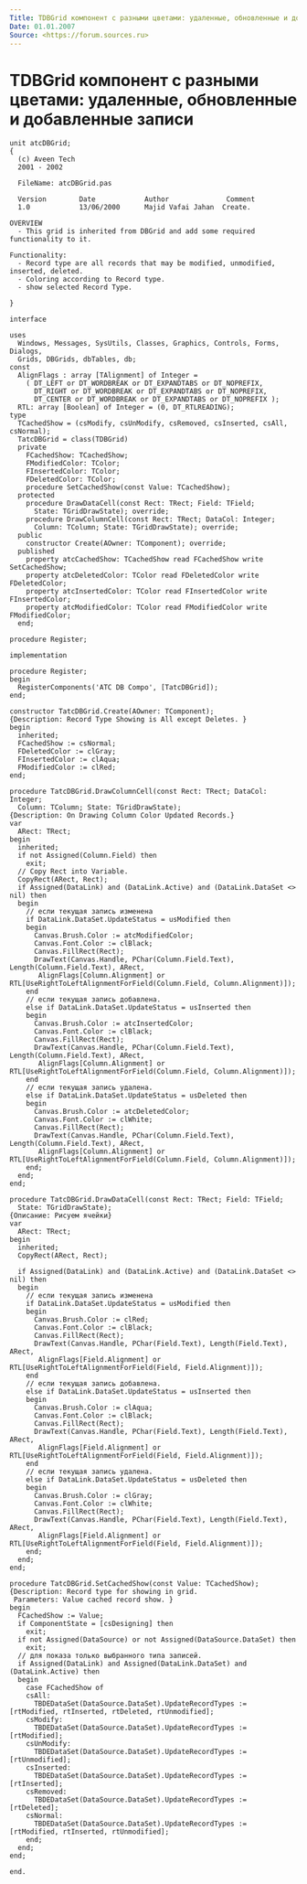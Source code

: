 ```yaml
---
Title: TDBGrid компонент c разными цветами: удаленные, обновленные и добавленные записи
Date: 01.01.2007
Source: <https://forum.sources.ru>
---
```



TDBGrid компонент c разными цветами: удаленные, обновленные и добавленные записи
================================================================================

    unit atcDBGrid; 
    { 
      (c) Aveen Tech 
      2001 - 2002 
     
      FileName: atcDBGrid.pas 
     
      Version        Date            Author              Comment 
      1.0            13/06/2000      Majid Vafai Jahan  Create. 
     
    OVERVIEW 
      - This grid is inherited from DBGrid and add some required functionality to it. 
     
    Functionality: 
      - Record type are all records that may be modified, unmodified, inserted, deleted. 
      - Coloring according to Record type. 
      - show selected Record Type. 
     
    } 
     
    interface 
     
    uses 
      Windows, Messages, SysUtils, Classes, Graphics, Controls, Forms, Dialogs, 
      Grids, DBGrids, dbTables, db; 
    const 
      AlignFlags : array [TAlignment] of Integer = 
        ( DT_LEFT or DT_WORDBREAK or DT_EXPANDTABS or DT_NOPREFIX, 
          DT_RIGHT or DT_WORDBREAK or DT_EXPANDTABS or DT_NOPREFIX, 
          DT_CENTER or DT_WORDBREAK or DT_EXPANDTABS or DT_NOPREFIX ); 
      RTL: array [Boolean] of Integer = (0, DT_RTLREADING); 
    type 
      TCachedShow = (csModify, csUnModify, csRemoved, csInserted, csAll, csNormal); 
      TatcDBGrid = class(TDBGrid) 
      private 
        FCachedShow: TCachedShow; 
        FModifiedColor: TColor; 
        FInsertedColor: TColor; 
        FDeletedColor: TColor; 
        procedure SetCachedShow(const Value: TCachedShow); 
      protected 
        procedure DrawDataCell(const Rect: TRect; Field: TField; 
          State: TGridDrawState); override; 
        procedure DrawColumnCell(const Rect: TRect; DataCol: Integer; 
          Column: TColumn; State: TGridDrawState); override; 
      public 
        constructor Create(AOwner: TComponent); override; 
      published 
        property atcCachedShow: TCachedShow read FCachedShow write SetCachedShow; 
        property atcDeletedColor: TColor read FDeletedColor write FDeletedColor; 
        property atcInsertedColor: TColor read FInsertedColor write FInsertedColor; 
        property atcModifiedColor: TColor read FModifiedColor write FModifiedColor; 
      end; 
     
    procedure Register; 
     
    implementation 
     
    procedure Register; 
    begin 
      RegisterComponents('ATC DB Compo', [TatcDBGrid]); 
    end; 
     
    constructor TatcDBGrid.Create(AOwner: TComponent); 
    {Description: Record Type Showing is All except Deletes. }
    begin 
      inherited; 
      FCachedShow := csNormal; 
      FDeletedColor := clGray; 
      FInsertedColor := clAqua; 
      FModifiedColor := clRed; 
    end; 
     
    procedure TatcDBGrid.DrawColumnCell(const Rect: TRect; DataCol: Integer; 
      Column: TColumn; State: TGridDrawState); 
    {Description: On Drawing Column Color Updated Records.}
    var 
      ARect: TRect; 
    begin 
      inherited; 
      if not Assigned(Column.Field) then 
        exit; 
      // Copy Rect into Variable. 
      CopyRect(ARect, Rect); 
      if Assigned(DataLink) and (DataLink.Active) and (DataLink.DataSet <> nil) then 
      begin 
        // если текущая запись изменена
        if DataLink.DataSet.UpdateStatus = usModified then 
        begin 
          Canvas.Brush.Color := atcModifiedColor; 
          Canvas.Font.Color := clBlack; 
          Canvas.FillRect(Rect); 
          DrawText(Canvas.Handle, PChar(Column.Field.Text), Length(Column.Field.Text), ARect, 
           AlignFlags[Column.Alignment] or RTL[UseRightToLeftAlignmentForField(Column.Field, Column.Alignment)]); 
        end 
        // если текущая запись добавлена.
        else if DataLink.DataSet.UpdateStatus = usInserted then 
        begin 
          Canvas.Brush.Color := atcInsertedColor; 
          Canvas.Font.Color := clBlack; 
          Canvas.FillRect(Rect); 
          DrawText(Canvas.Handle, PChar(Column.Field.Text), Length(Column.Field.Text), ARect, 
           AlignFlags[Column.Alignment] or RTL[UseRightToLeftAlignmentForField(Column.Field, Column.Alignment)]); 
        end 
        // если текущая запись удалена.
        else if DataLink.DataSet.UpdateStatus = usDeleted then 
        begin 
          Canvas.Brush.Color := atcDeletedColor; 
          Canvas.Font.Color := clWhite; 
          Canvas.FillRect(Rect); 
          DrawText(Canvas.Handle, PChar(Column.Field.Text), Length(Column.Field.Text), ARect, 
           AlignFlags[Column.Alignment] or RTL[UseRightToLeftAlignmentForField(Column.Field, Column.Alignment)]); 
        end; 
      end; 
    end; 
     
    procedure TatcDBGrid.DrawDataCell(const Rect: TRect; Field: TField; 
      State: TGridDrawState); 
    {Описание: Рисуем ячейки}
    var 
      ARect: TRect; 
    begin 
      inherited; 
      CopyRect(ARect, Rect); 
     
      if Assigned(DataLink) and (DataLink.Active) and (DataLink.DataSet <> nil) then 
      begin 
        // если текущая запись изменена
        if DataLink.DataSet.UpdateStatus = usModified then 
        begin 
          Canvas.Brush.Color := clRed; 
          Canvas.Font.Color := clBlack; 
          Canvas.FillRect(Rect); 
          DrawText(Canvas.Handle, PChar(Field.Text), Length(Field.Text), ARect, 
           AlignFlags[Field.Alignment] or RTL[UseRightToLeftAlignmentForField(Field, Field.Alignment)]); 
        end 
        // если текущая запись добавлена.
        else if DataLink.DataSet.UpdateStatus = usInserted then 
        begin 
          Canvas.Brush.Color := clAqua; 
          Canvas.Font.Color := clBlack; 
          Canvas.FillRect(Rect); 
          DrawText(Canvas.Handle, PChar(Field.Text), Length(Field.Text), ARect, 
           AlignFlags[Field.Alignment] or RTL[UseRightToLeftAlignmentForField(Field, Field.Alignment)]); 
        end 
        // если текущая запись удалена.
        else if DataLink.DataSet.UpdateStatus = usDeleted then 
        begin 
          Canvas.Brush.Color := clGray; 
          Canvas.Font.Color := clWhite; 
          Canvas.FillRect(Rect); 
          DrawText(Canvas.Handle, PChar(Field.Text), Length(Field.Text), ARect, 
           AlignFlags[Field.Alignment] or RTL[UseRightToLeftAlignmentForField(Field, Field.Alignment)]); 
        end; 
      end; 
    end; 
     
    procedure TatcDBGrid.SetCachedShow(const Value: TCachedShow); 
    {Description: Record type for showing in grid. 
     Parameters: Value cached record show. }
    begin 
      FCachedShow := Value; 
      if ComponentState = [csDesigning] then 
        exit; 
      if not Assigned(DataSource) or not Assigned(DataSource.DataSet) then 
        exit; 
      // для показа только выбранного типа записей.
      if Assigned(DataLink) and Assigned(DataLink.DataSet) and (DataLink.Active) then 
      begin 
        case FCachedShow of 
        csAll: 
          TBDEDataSet(DataSource.DataSet).UpdateRecordTypes := [rtModified, rtInserted, rtDeleted, rtUnmodified]; 
        csModify: 
          TBDEDataSet(DataSource.DataSet).UpdateRecordTypes := [rtModified]; 
        csUnModify: 
          TBDEDataSet(DataSource.DataSet).UpdateRecordTypes := [rtUnmodified]; 
        csInserted: 
          TBDEDataSet(DataSource.DataSet).UpdateRecordTypes := [rtInserted]; 
        csRemoved: 
          TBDEDataSet(DataSource.DataSet).UpdateRecordTypes := [rtDeleted]; 
        csNormal: 
          TBDEDataSet(DataSource.DataSet).UpdateRecordTypes := [rtModified, rtInserted, rtUnmodified]; 
        end; 
      end; 
    end; 
     
    end.

